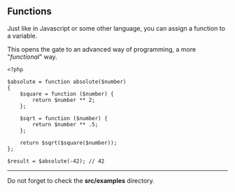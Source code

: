 ## Functions

Just like in Javascript or some other language, you can assign a function to a variable.

This opens the gate to an advanced way of programming, a more "_functional_" way.

```
<?php

$absolute = function absolute($number)
{
    $square = function ($number) {
        return $number ** 2;
    };

    $sqrt = function ($number) {
        return $number ** .5;
    };

    return $sqrt($square($number));
};

$result = $absolute(-42); // 42
```

---

Do not forget to check the **src/examples** directory.